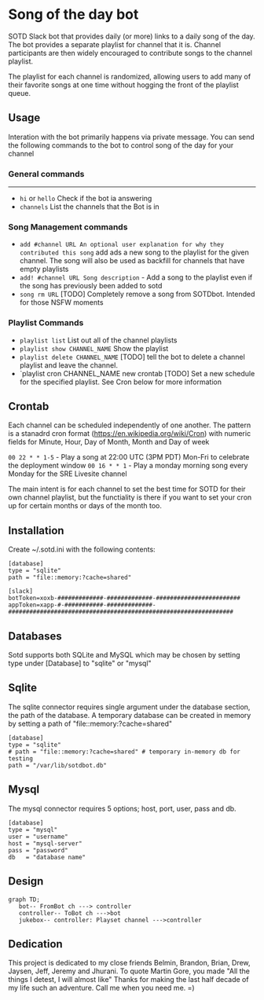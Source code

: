 # Song of the day bot

SOTD Slack bot that provides daily (or more) links to a daily song of the day.
The bot provides a separate playlist for channel that it is.   Channel
participants are then widely encouraged to contribute songs to the channel
playlist.

The playlist for each channel is randomized, allowing users to add many of
their favorite songs at one time without hogging the front of the playlist
queue.

## Usage

Interation with the bot primarily happens via private message. You can send
the following commands to the bot to control song of the day for your channel


### General commands
-------------------

- `hi` or `hello` 
Check if the bot ia answering
- `channels` 
List the channels that the Bot is in

### Song Management commands

- `add #channel URL An optional user explanation for why they contributed this song`
add ads a new song to the playlist for the given channel. The song will also be used as
backfill for channels that have empty playlists
- `add! #channel URL Song description` - Add a song to the playlist even if the
  song has previously been added to sotd
- `song rm URL` [TODO] Completely remove a song from SOTDbot.  Intended for those NSFW moments

### Playlist Commands

- `playlist list` List out all of the channel playlists
- `playlist show CHANNEL_NAME` Show the playlist 
- `playlist delete CHANNEL_NAME` [TODO] tell the bot to delete a channel playlist and leave the channel. 
- `playlist cron CHANNEL_NAME  new crontab [TODO] Set a new schedule for the specified playlist. See Cron below for more information



## Crontab

Each channel can be scheduled independently of one another. The pattern is a
stanadrd cron format (https://en.wikipedia.org/wiki/Cron) with numeric fields
for Minute, Hour, Day of Month, Month and Day of week


` 00 22 * * 1-5 ` - Play a song at 22:00 UTC (3PM PDT) Mon-Fri  to celebrate the deployment window
` 00 16 * * 1 ` -  Play a monday morning song every Monday for the SRE Livesite channel 

The main intent is for each channel to set the best time for SOTD for their own
channel playlist, but the functiality is there if you want to set your cron up
for certain months or days of the month too.  


## Installation

Create ~/.sotd.ini with the following contents:

```
[database]
type = "sqlite"
path = "file::memory:?cache=shared"

[slack]
botToken=xoxb-#############-#############-########################
appToken=xapp-#-###########-#############-################################################################
```


## Databases

Sotd supports both SQLite and MySQL which may be chosen by setting type under
[Database] to "sqlite" or "mysql" 

Sqlite
--------

The sqlite connector requires  single argument under the database section, the
path of the database. A temporary database can be created in memory by setting
a path of "file::memory:?cache=shared"

```
[database]
type = "sqlite"
# path = "file::memory:?cache=shared" # temporary in-memory db for testing
path = "/var/lib/sotdbot.db"
```

Mysql
------

The mysql connector requires 5 options;   host, port, user, pass and db.  

```
[database]
type = "mysql"
user = "username"
host = "mysql-server"
pass = "password"
db   = "database name"
```


Design
--------

```mermaid
graph TD;
   bot-- FromBot ch ---> controller
   controller-- ToBot ch --->bot
   jukebox-- controller: Playset channel --->controller
```


## Dedication

This project is dedicated to my close friends Belmin, Brandon, Brian, Drew,
Jaysen, Jeff, Jeremy and Jhurani.  To quote Martin Gore,  you made "All the
things I detest, I will almost like"  Thanks for making the last half decade of
my life such an adventure.  Call me when you need me. =)



